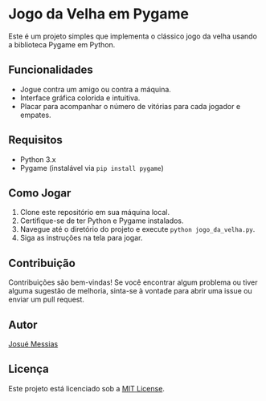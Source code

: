 # Jogo da Velha em Pygame

Este é um projeto simples que implementa o clássico jogo da velha usando a biblioteca Pygame em Python.

## Funcionalidades

- Jogue contra um amigo ou contra a máquina.
- Interface gráfica colorida e intuitiva.
- Placar para acompanhar o número de vitórias para cada jogador e empates.

## Requisitos

- Python 3.x
- Pygame (instalável via `pip install pygame`)

## Como Jogar

1. Clone este repositório em sua máquina local.
2. Certifique-se de ter Python e Pygame instalados.
3. Navegue até o diretório do projeto e execute `python jogo_da_velha.py`.
4. Siga as instruções na tela para jogar.

## Contribuição

Contribuições são bem-vindas! Se você encontrar algum problema ou tiver alguma sugestão de melhoria, sinta-se à vontade para abrir uma issue ou enviar um pull request.

## Autor

[Josué Messias](https://github.com/josuecreates)

## Licença

Este projeto está licenciado sob a [MIT License](https://opensource.org/licenses/MIT).

